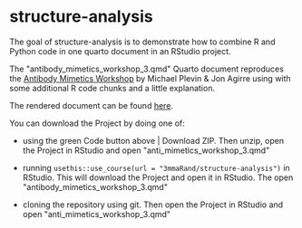 
# structure-analysis

<!-- badges: start -->
<!-- badges: end -->

The goal of structure-analysis is to demonstrate how to combine R and Python code in one quarto document in an RStudio project.

The "antibody_mimetics_workshop_3.qmd" Quarto document reproduces the [Antibody Mimetics Workshop](https://colab.research.google.com/drive/1BOmOi9e_yHeFXucBnYwUCJmFfZLBRFKf) by Michael Plevin & Jon Agirre using with some additional R code chunks and a little explanation. 


The rendered document can be found [here](https://3mmarand.github.io/structure-analysis/antibody_mimetics_workshop_3.html).


You can download the Project by doing one of:

-   using the green Code button above | Download ZIP. Then unzip,  open the Project in RStudio and open "anti_mimetics_workshop_3.qmd"

-   running `usethis::use_course(url = "3mmaRand/structure-analysis")` in RStudio. This will download the Project and open it in RStudio. The open "antibody_mimetics_workshop_3.qmd"

-   cloning the repository using git. Then open the Project in RStudio and open "anti_mimetics_workshop_3.qmd"

